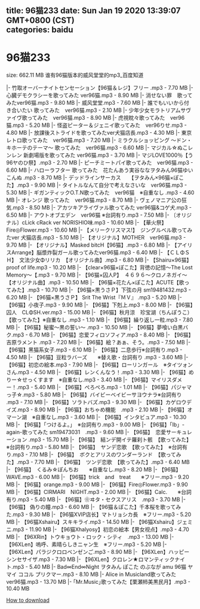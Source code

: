 
title: 96猫233
date: Sun Jan 19 2020 13:39:07 GMT+0800 (CST)    
categories: baidu
---

# 96猫233
size: 662.11 MB
 谁有96猫版本的威风堂堂的mp3_百度知道
 
|- 竹取オーバーナイトセンセーション【96猫＆レジ】フリー .mp3 - 7.70 MB
|- 心臓デモクラシーを歌ってみた ver96猫.mp3 - 8.90 MB
|- 消せない罪　歌ってみたver96猫.mp3 - 9.80 MB
|- 威风堂堂.mp3 - 7.60 MB
|- 誰でもいいから付き合いたい 歌ってみた　ver96猫.mp3 - 2.10 MB
|- 少年少女モラトリアムサヴァイヴ歌ってみた　ver96猫.mp3 - 8.90 MB
|- 虎視眈々歌ってみた　ver96猫.mp3 - 5.20 MB
|- 怪盗ピーター＆ジェニイ歌ってみた　ver96りせ.mp3 - 4.80 MB
|- 放課後ストライドを歌ってみたver犬猫店長.mp3 - 4.30 MB
|- 東京レトロ歌ってみた　ver96猫.mp3 - 7.20 MB
|- ミラクルショッピング ～ドン・キホーテのテーマ～ 歌ってみた　ver96猫.mp3 - 6.60 MB
|- マジカル☆ぬこレンレン 新劇場版を歌ってみた ver96猫.mp3 - 3.70 MB
|- マジLOVE1000％【う96ヤのひ祭】.mp3 - 2.70 MB
|- ピーチミートパイ歌ってみた　ver96猫.mp3 - 6.60 MB
|- ハローラフター 歌ってみた　花たんあう実谷ななヲタみん96猫ゆいこんぬ .mp3 - 8.70 MB
|- デッドラインサーカス　　【ヲタみん×96猫×ぽこた】.mp3 - 9.90 MB
|- タイトルなんて自分で考えなさいな　ver96猫.mp3 - 5.30 MB
|- ギガンティックO.T.N歌ってみた　ver96猫　※自重なし .mp3 - 4.60 MB
|- オレンジ 歌ってみた　ver96猫.mp3 - 8.70 MB
|- ヴェノマニア公の狂気.mp3 - 8.50 MB
|- アカツキアライヴァル歌ってみた ver96猫&コゲ犬.mp3 - 6.50 MB
|- アウトオブエデン　ver96猫 ※台詞有り.mp3 - 7.50 MB
|- 〔オリジナル〕cLick cRack ver NORISHIO味.mp3 - 10.60 MB
|- 【華火祭】Fire◎Flower.mp3 - 10.60 MB
|- 【メリークリスマス!】　ジングルベル歌ってみたver 犬猫店長.mp3 - 5.10 MB
|- 【オリジナル】MOTHER　ver96猫.mp3 - 9.70 MB
|- 【オリジナル】Masked bitcH【96猫】.mp3 - 6.80 MB
|- 【アイリスArrange】脳漿炸裂ガール歌ってみたver96猫.mp3 - 6.40 MB
|- 【ＣＬΦＳＨ】　文法少女Φリリカ　【オリジナル曲】.mp3 - 6.80 MB
|- 【Shairu×96猫】 proof of life.mp3 - 10.20 MB
|- 【clear×96猫×ぽこた】背徳の記憶〜The Lost Memory〜【.mp3 - 9.70 MB
|- 【96猫×囚人P】　４６９６～クロノネガイ～【オリジナル曲】.mp3 - 10.50 MB
|- 【96猫×花たん×ぽこた】ACUTE【歌ってみた】.mp3 - 10.70 MB
|- 【96猫×黒うさＰ】下弦の月  sm19481432.mp3 - 6.20 MB
|- 【96猫×黒うさＰ】 Srit The Wrist『ＭＶ』 .mp3 - 5.20 MB
|- 【96猫】小夜子.mp3 - 9.90 MB
|- 【96猫】下剋上.mp3 - 8.00 MB
|- 【96猫】囚人　CLΦSH.ver.mp3 - 15.00 MB
|- 【96猫】秋月涼　珍宝湖（ちんぽうこ）【歌ってみた】※自重なし .mp3 - 1.10 MB
|- 【96猫】繰り返し一粒.mp3 - 7.80 MB
|- 【96猫】秘蜜～黒の誓い～ .mp3 - 10.50 MB
|- 【96猫】夢喰い白黒バク.mp3 - 6.70 MB
|- 【96猫】恋爱フィロソフィア.mp3 - 8.40 MB
|- 【96猫】吉原ラメント .mp3 - 7.20 MB
|- 【96猫】絵？あぁ、そう。.mp3 - 7.50 MB
|- 【96猫】黑猫系女子.mp3 - 6.10 MB
|- 【96猫】二息歩行※台詞有り.mp3 - 4.50 MB
|- 【96猫】豆粒ラバーズ　　※替え歌・台詞有り .mp3 - 3.60 MB
|- 【96猫】初恋の絵本.mp3 - 7.90 MB
|- 【96猫】ローリンガール　※タイツォンさん.mp3 - 4.50 MB
|- 【96猫】レンくんなう！.mp3 - 3.30 MB
|- 【96猫】めりー☆せっくすます　※自重なし.mp3 - 3.40 MB
|- 【96猫】マイリスダメー！.mp3 - 5.40 MB
|- 【96猫】ぺろぺろ.mp3 - 1.01 MB
|- 【96猫】パジャマっ子☆.mp3 - 5.80 MB
|- 【96猫】バイビーベイビーサヨウナラ※台詞有り .mp3 - 7.10 MB
|- 【96猫】ソラトバズ.mp3 - 9.30 MB
|- 【96猫】カゲロウデイズ.mp3 - 8.90 MB
|- 【96猫】おちゃめ機能　.mp3 - 2.10 MB
|- 【96猫】オマーン湖　※自重なし.mp3 - 3.60 MB
|- 【96猫】インタビュア.mp3 - 10.30 MB
|- 【96猫】「つけるよ。」　※台詞有り.mp3 - 9.00 MB
|- 【96猫】「Ib」-again-歌ってみた sm19473031　.mp3 - 9.60 MB
|- 【96猫】　恋愛サーキュレーション .mp3 - 15.70 MB
|- 【96猫】　結ンデ開イテ羅刹ト骸　【歌ってみた】※台詞有り.mp3 - 5.80 MB
|- 【96猫】　ヤンデ恋歌　【歌ってみた】　※台詞有り.mp3 - 7.10 MB
|- 【96猫】　ボクとアリスのワンダーランド　【歌ってみた】.mp3 - 7.70 MB
|- 【96猫】　ツンデ恋歌　【歌ってみた】.mp3 - 6.40 MB
|- 【96猫】　くるみ☆ぽんちお　　※自重なし.mp3 - 8.20 MB
|- 【96猫】WAVE.mp3 - 6.00 MB
|- 【96猫】trick　and　treat　　※フリー.mp3 - 9.20 MB
|- 【96猫】orange.mp3 - 9.00 MB
|- 【96猫】Fire◎Flower.mp3 - 9.90 MB
|- 【96猫】CIRMARI　NIGHT.mp3 - 2.00 MB
|- 【96猫】Calc.　　※台詞有り.mp3 - 5.40 MB
|- 【96猫】❀ヰタ・セクスアリス　.mp3 - 3.70 MB
|- 【96猫】 偽りの瞳.mp3 - 6.60 MB
|- 【96猫＆ぽこた】千本桜を歌ってみた.mp3 - 9.30 MB
|- 【96猫XVIP店长】マトリョシカ長　※フリー.mp3 - 5.20 MB
|- 【96猫Xshairu】スキキライ.mp3 - 14.50 MB
|- 【96猫Xshairu】ジェミニ.mp3 - 11.90 MB
|- 【96猫Xhalyosy】初恋の絵本【男女视点】.mp3 - 4.70 MB
|- 【96XRin】トウキョウト・ロック・シティ　.mp3 - 13.00 MB
|- 【96XLen】嗚呼、素晴らしきニャン生　※フリー.mp3 - 5.20 MB
|- 【96XLen】パラジクロロベンゼンご.mp3 - 8.90 MB
|- 【96XLen】ハッピーシンセサイザ.mp3 - 7.30 MB
|- 【96XLen】クロレン★ロマンティックナイト.mp3 - 5.40 MB
|- Bad∞End∞Night ヲタみん ぽこた のぶなが amu 96猫 ヤマイ ココル プリクマー.mp3 - 8.10 MB
|- Alice in Musicland歌ってみた　ver96猫.mp3 - 13.70 MB
|- ｢Mr.Music｣歌ってみた【栗瀬柿美黒民月】.mp3 - 10.40 MB

[How to download](https://bpcam.bemobtrk.com/go/2ceec3aa-1ca2-46d6-b9ff-aaa5c184517c?jno=4498)